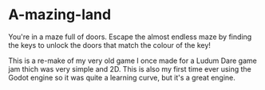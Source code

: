 # A-mazing-land
You're in a maze full of doors. Escape the almost endless maze by finding the keys to unlock the doors that match the colour of the key!

This is a re-make of my very old game I once made for a Ludum Dare game jam thich was very simple and 2D. This is also my first time ever using the Godot engine so it was quite a learning curve, but it's a great engine.
